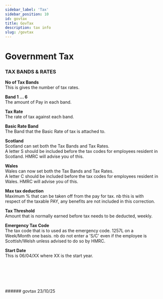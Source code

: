 ```yaml
---
sidebar_label: 'Tax'
sidebar_position: 10
id: govtax
title: GovTax
description: tax info
slug: /govtax
---
```


# Government Tax

### TAX BANDS & RATES

**No of Tax Bands**  
This is gives the number of tax rates.

**Band 1 ... 6**  
The amount of Pay in each band.

**Tax Rate**  
The rate of tax against each band.

**Basic Rate Band**  
The Band that the Basic Rate of tax is attached to.

**Scotland**  
Scotland can set both the Tax Bands and Tax Rates.  
A letter S should be included before the tax codes for employees resident in Scotland. HMRC will advise you of this.

**Wales**  
Wales can now set both the Tax Bands and Tax Rates.  
A letter C should be included before the tax codes for employees resident in Wales. HMRC will advise you of this.

**Max tax deduction**  
Maximum % that can be taken off from the pay for tax. nb this is with respect of the taxable PAY, any benefits are not included in this correction.

**Tax Threshold**  
Amount that is normally earned before tax needs to be deducted, weekly.

**Emergency Tax Code**  
The tax code that is to used as the emergency code.
1257L on a Week/Month one basis. nb do not enter a 'S/C' even if the employee is Scottish/Welsh unless advised to do so by HMRC.

**Start Date**  
This is 06/04/XX where XX is the start year.

<br/>
<br/>
<br/>
<br/>
<br/>
###### govtax 23/10/25